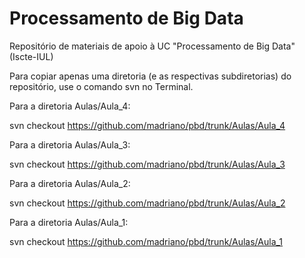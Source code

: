 # Processamento de Big Data
Repositório de materiais de apoio à UC "Processamento de Big Data" (Iscte-IUL) 

Para copiar apenas uma diretoria (e as respectivas subdiretorias) do repositório, use o comando svn no Terminal. 

Para a diretoria Aulas/Aula_4:

svn checkout https://github.com/madriano/pbd/trunk/Aulas/Aula_4

Para a diretoria Aulas/Aula_3:

svn checkout https://github.com/madriano/pbd/trunk/Aulas/Aula_3

Para a diretoria Aulas/Aula_2:

svn checkout https://github.com/madriano/pbd/trunk/Aulas/Aula_2

Para a diretoria Aulas/Aula_1:

svn checkout https://github.com/madriano/pbd/trunk/Aulas/Aula_1


